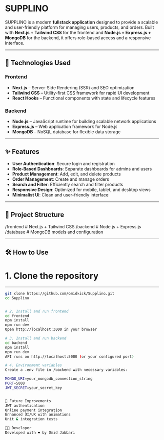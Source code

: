 # SUPPLINO

SUPPLINO is a modern **fullstack application** designed to provide a scalable and user-friendly platform for managing users, products, and orders. Built with **Next.js + Tailwind CSS** for the frontend and **Node.js + Express.js + MongoDB** for the backend, it offers role-based access and a responsive interface.

---

## 🚀 Technologies Used

### Frontend
- **Next.js** – Server-Side Rendering (SSR) and SEO optimization
- **Tailwind CSS** – Utility-first CSS framework for rapid UI development
- **React Hooks** – Functional components with state and lifecycle features

### Backend
- **Node.js** – JavaScript runtime for building scalable network applications
- **Express.js** – Web application framework for Node.js
- **MongoDB** – NoSQL database for flexible data storage

---

## ✨ Features

- **User Authentication**: Secure login and registration
- **Role-Based Dashboards**: Separate dashboards for admins and users
- **Product Management**: Add, edit, and delete products
- **Order Management**: Create and manage orders
- **Search and Filter**: Efficiently search and filter products
- **Responsive Design**: Optimized for mobile, tablet, and desktop views
- **Minimalist UI**: Clean and user-friendly interface

---

## 📂 Project Structure

/frontend # Next.js + Tailwind CSS
/backend # Node.js + Express.js
/database # MongoDB models and configuration

---

## 🛠 How to Use

# 1. Clone the repository

---
```bash
git clone https://github.com/omidkick/Supplino.git
cd Supplino


# 2. Install and run frontend
cd frontend
npm install
npm run dev
Open http://localhost:3000 in your browser

# 3. Install and run backend
cd backend
npm install
npm run dev
API runs on http://localhost:5000 (or your configured port)

# 4. Environment variables
Create a .env file in /backend with necessary variables:

MONGO_URI=your_mongodb_connection_string
PORT=5000
JWT_SECRET=your_secret_key


📌 Future Improvements
JWT authentication
Online payment integration
Enhanced UI/UX with animations
Unit & integration tests

👨‍💻 Developer
Developed with ❤️ by Omid Jabbari
